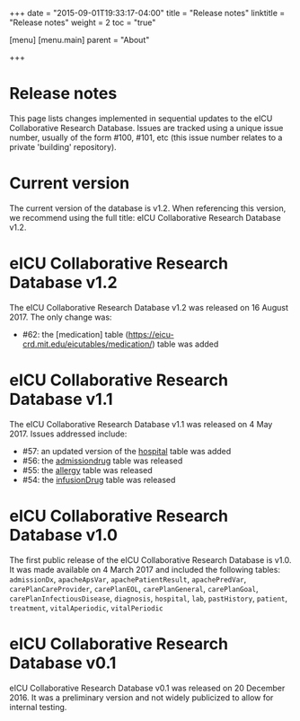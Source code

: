 +++
date = "2015-09-01T19:33:17-04:00"
title = "Release notes"
linktitle = "Release notes"
weight = 2
toc = "true"

[menu]
  [menu.main]
    parent = "About"

+++

# Release notes

This page lists changes implemented in sequential updates to the eICU Collaborative Research Database. Issues are tracked using a unique issue number, usually of the form #100, #101, etc (this issue number relates to a private 'building' repository).

# Current version

The current version of the database is v1.2. When referencing this version, we recommend using the full title: eICU Collaborative Research Database v1.2.

# eICU Collaborative Research Database v1.2

The eICU Collaborative Research Database v1.2 was released on 16 August 2017. The only change was: 

* #62: the [medication] table (https://eicu-crd.mit.edu/eicutables/medication/) table was added  

# eICU Collaborative Research Database v1.1

The eICU Collaborative Research Database v1.1 was released on 4 May 2017. Issues addressed include:  

* #57: an updated version of the [hospital](https://eicu-crd.mit.edu/eicutables/hospital/) table was added  
* #56: the [admissiondrug](https://eicu-crd.mit.edu/eicutables/admissiondrug/) table was released  
* #55: the [allergy](https://eicu-crd.mit.edu/eicutables/allergy/) table was released  
* #54: the [infusionDrug](https://eicu-crd.mit.edu/eicutables/infusionDrug/) table was released  

# eICU Collaborative Research Database v1.0

The first public release of the eICU Collaborative Research Database is v1.0. It was made available on 4 March 2017 and included the following tables: `admissionDx`, `apacheApsVar`, `apachePatientResult`, `apachePredVar`, `carePlanCareProvider`, `carePlanEOL`, `carePlanGeneral`, `carePlanGoal`, `carePlanInfectiousDisease`, `diagnosis`, `hospital`, `lab`, `pastHistory`, `patient`, `treatment`, `vitalAperiodic`, `vitalPeriodic`

# eICU Collaborative Research Database v0.1

eICU Collaborative Research Database v0.1 was released on 20 December 2016. It was a preliminary version and not widely publicized to allow for internal testing.
